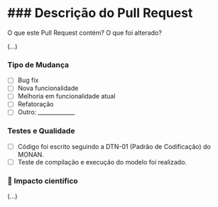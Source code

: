 # ### Descrição do Pull Request

O que este Pull Request contém? O que foi alterado?

(...)

### Tipo de Mudança

- [ ] Bug fix
- [ ] Nova funcionalidade
- [ ] Melhoria em funcionalidade atual
- [ ] Refatoração
- [ ] Outro: _____________

### Testes e Qualidade

- [ ] Código foi escrito seguindo a DTN-01 (Padrão de Codificação) do MONAN.
- [ ] Teste de compilação e execução do modelo foi realizado.

### 🧪 Impacto científico

(...)
